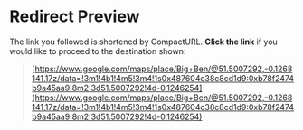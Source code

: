# Redirect Preview

The link you followed is shortened by CompactURL.
**Click the link** if you would like to proceed to the destination shown:

>[https://www.google.com/maps/place/Big+Ben/@51.5007292,-0.1268141,17z/data=!3m1!4b1!4m5!3m4!1s0x487604c38c8cd1d9:0xb78f2474b9a45aa9!8m2!3d51.5007292!4d-0.1246254](https://www.google.com/maps/place/Big+Ben/@51.5007292,-0.1268141,17z/data=!3m1!4b1!4m5!3m4!1s0x487604c38c8cd1d9:0xb78f2474b9a45aa9!8m2!3d51.5007292!4d-0.1246254)
